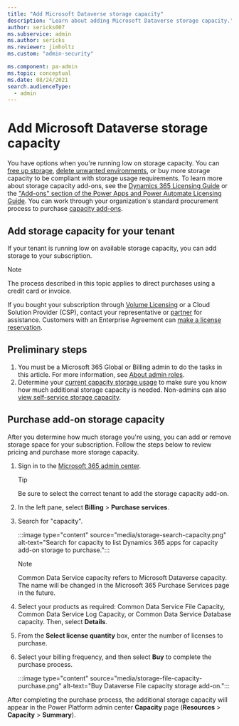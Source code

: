 ```yaml
---
title: "Add Microsoft Dataverse storage capacity"
description: "Learn about adding Microsoft Dataverse storage capacity." 
author: sericks007
ms.subservice: admin
ms.author: sericks
ms.reviewer: jimholtz
ms.custom: "admin-security"

ms.component: pa-admin
ms.topic: conceptual
ms.date: 08/24/2021
search.audienceType: 
  - admin
---
```

# Add Microsoft Dataverse storage capacity

You have options when you're running low on storage capacity. You can [free up storage](free-storage-space.md), [delete unwanted environments](delete-environment.md), or buy more storage capacity to be compliant with storage usage requirements. To learn more about storage capacity add-ons, see the [Dynamics 365 Licensing Guide](https://go.microsoft.com/fwlink/p/?LinkId=866544) or the ["Add-ons" section of the Power Apps and Power Automate Licensing Guide](https://go.microsoft.com/fwlink/?linkid=2085130). You can work through your organization's standard procurement process to purchase [capacity add-ons](capacity-add-on.md).

## Add storage capacity for your tenant

If your tenant is running low on available storage capacity, you can add storage to your subscription.  

> [!NOTE]
> The process described in this topic applies to direct purchases using a credit card or invoice.
>
>If you bought your subscription through [Volume Licensing](/licensing/) or a Cloud Solution Provider (CSP), contact your representative or [partner](/microsoft-365/commerce/manage-partners?view=o365-worldwide) for assistance. Customers with an Enterprise Agreement can [make a license reservation](/licensing/license-faq).

## Preliminary steps

1. You must be a Microsoft 365 Global or Billing admin to do the tasks in this article. For more information, see [About admin roles](/microsoft-365/admin/add-users/about-admin-roles?view=o365-worldwide).
2. Determine your [current capacity storage usage](capacity-storage.md#verifying-your-new-storage-model) to make sure you know how much additional storage capacity is needed. Non-admins can also [view self-service storage capacity](view-self-service-capacity.md).

## Purchase add-on storage capacity

After you determine how much storage you're using, you can add or remove storage space for your subscription. Follow the steps below to review pricing and purchase more storage capacity.

1. Sign in to the [Microsoft 365 admin center](https://admin.microsoft.com/).

   > [!TIP]
   > Be sure to select the correct tenant to add the storage capacity add-on.

2. In the left pane, select **Billing** > **Purchase services**.

3. Search for "capacity".
   
   :::image type="content" source="media/storage-search-capacity.png" alt-text="Search for capacity to list Dynamics 365 apps for capacity add-on storage to purchase.":::

   > [!NOTE]
   > Common Data Service capacity refers to Microsoft Dataverse capacity. The name will be changed in the Microsoft 365 Purchase Services page in the future.

4. Select your products as required: Common Data Service File Capacity, Common Data Service Log Capacity, or Common Data Service Database capacity. Then, select **Details**.

5. From the **Select license quantity** box, enter the number of licenses to purchase.

6. Select your billing frequency, and then select **Buy** to complete the purchase process.

   :::image type="content" source="media/storage-file-capacity-purchase.png" alt-text="Buy Dataverse File capacity storage add-on.":::

After completing the purchase process, the additional storage capacity will appear in the Power Platform admin center **Capacity** page (**Resources** > **Capacity** > **Summary**).
